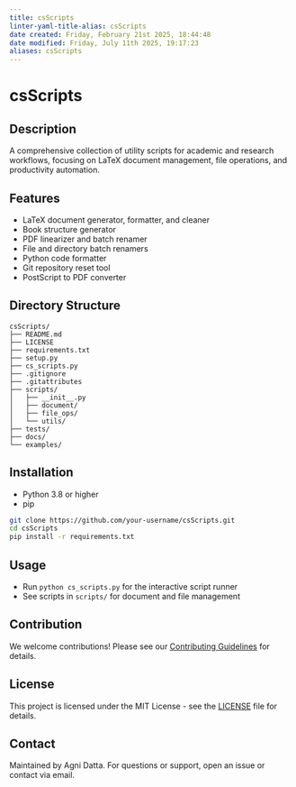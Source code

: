 ```yaml
---
title: csScripts
linter-yaml-title-alias: csScripts
date created: Friday, February 21st 2025, 18:44:48
date modified: Friday, July 11th 2025, 19:17:23
aliases: csScripts
---
```


# csScripts

## Description

A comprehensive collection of utility scripts for academic and research workflows, focusing on LaTeX document management, file operations, and productivity automation.

## Features

- LaTeX document generator, formatter, and cleaner
- Book structure generator
- PDF linearizer and batch renamer
- File and directory batch renamers
- Python code formatter
- Git repository reset tool
- PostScript to PDF converter

## Directory Structure

```
csScripts/
├── README.md
├── LICENSE
├── requirements.txt
├── setup.py
├── cs_scripts.py
├── .gitignore
├── .gitattributes
├── scripts/
│   ├── __init__.py
│   ├── document/
│   ├── file_ops/
│   └── utils/
├── tests/
├── docs/
└── examples/
```

## Installation

- Python 3.8 or higher
- pip

```bash
git clone https://github.com/your-username/csScripts.git
cd csScripts
pip install -r requirements.txt
```

## Usage

- Run `python cs_scripts.py` for the interactive script runner
- See scripts in `scripts/` for document and file management

## Contribution

We welcome contributions! Please see our [Contributing Guidelines](CONTRIBUTING.md) for details.

## License

This project is licensed under the MIT License - see the [LICENSE](LICENSE) file for details.

## Contact

Maintained by Agni Datta. For questions or support, open an issue or contact via email.

